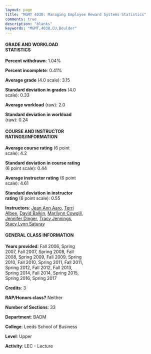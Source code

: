 ```yaml
---
layout: page
title: "MGMT 4030: Managing Employee Reward Systems Statistics"
comments: true
description: "blanks"
keywords: "MGMT,4030,CU,Boulder"
---
```

<head>
<script src="https://ajax.googleapis.com/ajax/libs/jquery/2.1.3/jquery.min.js"></script>
<script src="https://dl.dropboxusercontent.com/s/pc42nxpaw1ea4o9/highcharts.js?dl=0"></script>
<!-- <script src="../assets/js/highcharts.js"></script> -->
<style type="text/css">@font-face {
	font-family: "Bebas Neue";
	src: url(https://www.filehosting.org/file/details/544349/BebasNeue Regular.otf) format("opentype");
	}
	h1.Bebas { 
		font-family: "Bebas Neue", Verdana, Tahoma;
	}
</style>
</head>
<body>
	<div id="container" style="float: right; width: 45%; height: 88%; margin-left: 2.5%; margin-right: 2.5%;"></div>
	<script language="JavaScript">
		$(document).ready(function() {
		var chart = {type: 'column'};
		var title = {text: 'Grade Distribution'};
		var xAxis = {categories: ['A','B','C','D','F'],crosshair: true};
		var yAxis = {min: 0,title: {text: 'Percentage'}};
		var tooltip = {headerFormat: '<center><b><span style="font-size:20px">{point.key}</span></b></center>',
		               pointFormat: '<td style="padding:0"><b>{point.y:.1f}%</b></td>',
		               footerFormat: '</table>',shared: true,useHTML: true};
		var plotOptions = {column: {pointPadding: 0.0,borderWidth: 0}};  
		var credits = {enabled: false};var series= [{name: 'Percent',data: [33.7,52.82,11.8,1.26,0.42,]}];
		var json = {};
		json.chart = chart;
		json.title = title;
		json.tooltip = tooltip;
		json.xAxis = xAxis;
		json.yAxis = yAxis;  
		json.series = series;
		json.plotOptions = plotOptions;  
		json.credits = credits;
		$('#container').highcharts(json);
	});
	</script>
</body>
			   
#### GRADE AND WORKLOAD STATISTICS

**Percent withdrawn**: 1.04%

**Percent incomplete**: 0.41%

**Average grade** (4.0 scale): 3.15

**Standard deviation in grades** (4.0 scale): 0.33

**Average workload** (raw): 2.0

**Standard deviation in workload** (raw): 0.24

#### COURSE AND INSTRUCTOR RATINGS/INFORMATION

**Average course rating** (6 point scale): 4.2

**Standard deviation in course rating** (6 point scale): 0.44

**Average instructor rating** (6 point scale): 4.61

**Standard deviation in instructor rating** (6 point scale): 0.55

**Instructors**: <a href='../../instructors/Jean_Ann_Aaro'>Jean Ann Aaro</a>, <a href='../../instructors/Terri_Albee'>Terri Albee</a>, <a href='../../instructors/David_Balkin'>David Balkin</a>, <a href='../../instructors/Marilynn_Cowgill'>Marilynn Cowgill</a>, <a href='../../instructors/Jennifer_Dinger'>Jennifer Dinger</a>, <a href='../../instructors/Tracy_Jennings'>Tracy Jennings</a>, <a href='../../instructors/Stacy_Lynn_Saturay'>Stacy Lynn Saturay</a>

#### GENERAL CLASS INFORMATION

**Years provided**: Fall 2006, Spring 2007, Fall 2007, Spring 2008, Fall 2008, Spring 2009, Fall 2009, Spring 2010, Fall 2010, Spring 2011, Fall 2011, Spring 2012, Fall 2012, Fall 2013, Spring 2014, Fall 2014, Spring 2015, Spring 2016, Spring 2017

**Credits**: 3

**RAP/Honors class?** Neither

**Number of Sections**: 33

**Department**: BADM

**College**: Leeds School of Business

**Level**: Upper

**Activity**: LEC - Lecture
